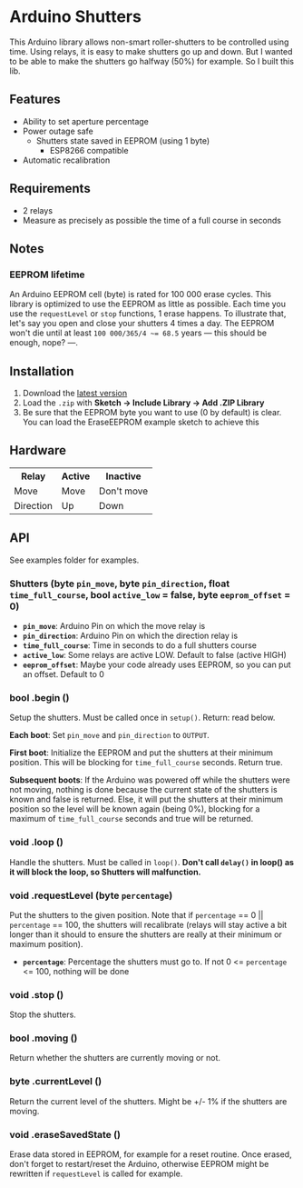 # Arduino Shutters

This Arduino library allows non-smart roller-shutters to be controlled using time.
Using relays, it is easy to make shutters go up and down. But I wanted to be able
to make the shutters go halfway (50%) for example. So I built this lib.

## Features

* Ability to set aperture percentage
* Power outage safe
  * Shutters state saved in EEPROM (using 1 byte)
    * ESP8266 compatible
* Automatic recalibration

## Requirements

* 2 relays
* Measure as precisely as possible the time of a full course in seconds

## Notes

### EEPROM lifetime

An Arduino EEPROM cell (byte) is rated for 100 000 erase cycles.
This library is optimized to use the EEPROM as little as possible.
Each time you use the `requestLevel` or `stop` functions, 1 erase happens.
To illustrate that, let's say you open and close your shutters 4 times a day.
The EEPROM won't die until at least `100 000/365/4 ~= 68.5` years — this should be enough, nope? —.

## Installation

1. Download the [latest version](https://github.com/marvinroger/arduino-shutters/archive/master.zip)
2. Load the `.zip` with **Sketch → Include Library → Add .ZIP Library**
3. Be sure that the EEPROM byte you want to use (0 by default) is clear.
You can load the EraseEEPROM example sketch to achieve this

## Hardware

<table>
  <tr>
    <th>Relay</th>
    <th>Active</th>
    <th>Inactive</th>
  </tr>
  <tr>
    <td>Move</td>
    <td>Move</td>
    <td>Don't move</td>
  </tr>
  <tr>
    <td>Direction</td>
    <td>Up</td>
    <td>Down</td>
  </tr>
</table>

## API

See examples folder for examples.

### Shutters (byte `pin_move`, byte `pin_direction`, float `time_full_course`, bool `active_low` = false, byte `eeprom_offset` = 0)

* **`pin_move`**: Arduino Pin on which the move relay is
* **`pin_direction`**: Arduino Pin on which the direction relay is
* **`time_full_course`**: Time in seconds to do a full shutters course
* **`active_low`**: Some relays are active LOW. Default to false (active HIGH)
* **`eeprom_offset`**: Maybe your code already uses EEPROM, so you can put an offset. Default to 0

### bool .begin ()

Setup the shutters. Must be called once in `setup()`.
Return: read below.

**Each boot**: Set `pin_move` and `pin_direction` to `OUTPUT`.

**First boot**: Initialize the EEPROM and put the shutters at their minimum position. This will be blocking for `time_full_course` seconds. Return true.

**Subsequent boots**: If the Arduino was powered off while the shutters were not moving, nothing is done because the current state of the shutters is known and false is returned. Else, it will put the shutters at their minimum position so the level will be known again (being 0%), blocking for a maximum of `time_full_course` seconds and true will be returned.

### void .loop ()

Handle the shutters. Must be called in `loop()`. **Don't call `delay()` in loop() as it will block the loop, so Shutters will malfunction.**

### void .requestLevel (byte `percentage`)

Put the shutters to the given position.
Note that if `percentage` == 0 || `percentage` == 100, the shutters will recalibrate (relays will stay active a bit longer than it should to ensure the shutters are really at their minimum or maximum position).

* **`percentage`**: Percentage the shutters must go to. If not 0 <= `percentage` <= 100, nothing will be done

### void .stop ()

Stop the shutters.

### bool .moving ()

Return whether the shutters are currently moving or not.

### byte .currentLevel ()

Return the current level of the shutters. Might be +/- 1% if the shutters are moving.

### void .eraseSavedState ()

Erase data stored in EEPROM, for example for a reset routine.
Once erased, don't forget to restart/reset the Arduino, otherwise EEPROM might
be rewritten if `requestLevel` is called for example.
